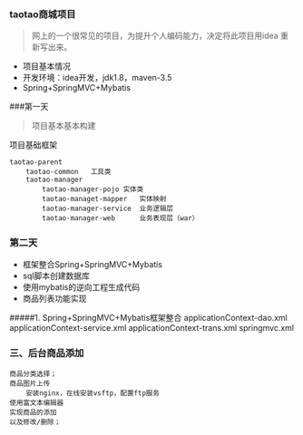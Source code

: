 ### taotao商城项目
>   网上的一个很常见的项目，为提升个人编码能力，决定将此项目用idea
>   重新写出来。

*   项目基本情况
*   开发环境：idea开发，jdk1.8，maven-3.5
*   Spring+SpringMVC+Mybatis


###第一天
>   项目基本基本构建

项目基础框架

    taotao-parent
        taotao-common   工具类
        taotao-manager  
            taotao-manager-pojo 实体类
            taotao-managet-mapper   实体映射
            taotao-manager-service  业务逻辑层
            taotao-manager-web      业务表现层（war）
    
    
###   第二天
 -  框架整合Spring+SpringMVC+Mybatis
 -  sql脚本创建数据库
 -  使用mybatis的逆向工程生成代码
 -  商品列表功能实现
 
 #####1. Spring+SpringMVC+Mybatis框架整合
    applicationContext-dao.xml
    applicationContext-service.xml
    applicationContext-trans.xml
    springmvc.xml 



### 三、后台商品添加
```
商品分类选择；
商品图片上传
    安装nginx，在线安装vsftp，配置ftp服务
使用富文本编辑器
实现商品的添加
以及修改/删除；
```
>  